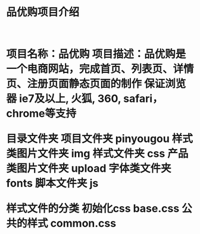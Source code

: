 <h1>品优购项目介绍<h1><br />
  项目名称：品优购
  项目描述：品优购是一个电商网站，完成首页、列表页、详情页、注册页面静态页面的制作
            保证浏览器 ie7及以上, 火狐, 360, safari，chrome等支持

目录文件夹
  项目文件夹 pinyougou
  样式类图片文件夹  img
  样式文件夹 css
  产品类图片文件夹 upload
  字体类文件夹 fonts
  脚本文件夹 js

样式文件的分类
  初始化css base.css
  公共的样式 common.css

